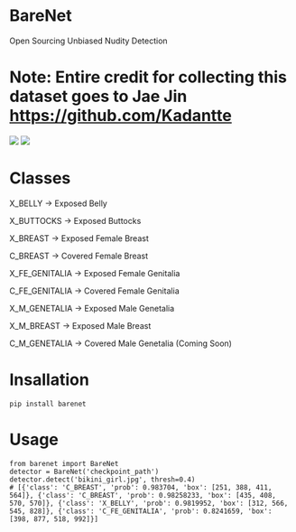 # BareNet
Open Sourcing Unbiased Nudity Detection

# Note: Entire credit for collecting this dataset goes to Jae Jin https://github.com/Kadantte

![](https://i.imgur.com/5J9ESnu.png) ![](https://i.imgur.com/Fs6exOx.png)


# Classes
X_BELLY -> Exposed Belly

X_BUTTOCKS -> Exposed Buttocks

X_BREAST -> Exposed Female Breast

C_BREAST -> Covered Female Breast

X_FE_GENITALIA -> Exposed Female Genitalia

C_FE_GENITALIA -> Covered Female Genitalia

X_M_GENETALIA -> Exposed Male Genetalia

X_M_BREAST -> Exposed Male Breast

C_M_GENETALIA -> Covered Male Genetalia (Coming Soon)

# Insallation
```
pip install barenet
```

# Usage
```
from barenet import BareNet
detector = BareNet('checkpoint_path')
detector.detect('bikini_girl.jpg', thresh=0.4)
# [{'class': 'C_BREAST', 'prob': 0.983704, 'box': [251, 388, 411, 564]}, {'class': 'C_BREAST', 'prob': 0.98258233, 'box': [435, 408, 570, 570]}, {'class': 'X_BELLY', 'prob': 0.9819952, 'box': [312, 566, 545, 828]}, {'class': 'C_FE_GENITALIA', 'prob': 0.8241659, 'box': [398, 877, 518, 992]}]
```
